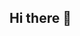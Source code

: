 ## Hi there 👋

<!--
I'm a passionate software engineering student with a love for building innovative solutions and solving complex problems. I enjoy working on a variety of projects, from web development to algorithms and everything in between. My goal is to continuously learn, grow, and contribute to the tech community.

## 🛠️ Technologies & Tools

- **Languages**: Python, Java, JavaScript, C++, SQL
- **Web Development**: HTML, CSS, React, Node.js, Express
- **Databases**: MySQL, MongoDB
- **Tools**: Git, Docker, VS Code, IntelliJ IDEA
- **Other**: Data Structures, Algorithms, REST APIs, Agile Development

## 🌱 What I'm Currently Learning

- Exploring cloud technologies (AWS, Azure)
- Diving deeper into deep learning and AI
- Improving my skills in system design and architecture & design patterns

## 📫 Let's Connect
- **LinkedIn**: [Your Profile](https://www.linkedin.com/in/your-profile)
- **Email**: your.email@example.com

🚀 Check out my projects below!
-->
